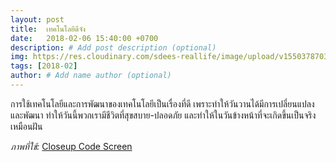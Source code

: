 ```yaml
---
layout: post
title:  เทคโนโลยีดีจัง
date:   2018-02-06 15:40:00 +0700
description: # Add post description (optional)
img: https://res.cloudinary.com/sdees-reallife/image/upload/v1550378703/negative-space-closeup-code-screen-Custom-1.jpg # Add image post (optional)
tags: [2018-02]
author: # Add name author (optional)
---
```

การใช้เทคโนโลยีและการพัฒนาของเทคโนโลยีเป็นเรื่องที่ดี เพราะทำให้วันวานได้มีการเปลี่ยนแปลงและพัฒนา ทำให้วันนี้พวกเรามีชีวิตที่สุขสบาย-ปลอดภัย และทำให้ในวันข้างหน้าที่จะเกิดขึ้นเป็นจริงเหมือนฝัน

*ภาพที่ใช้:* [Closeup Code Screen](https://negativespace.co/closeup-code-screen/)
